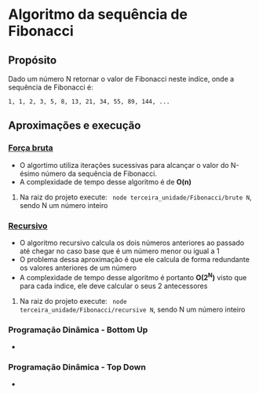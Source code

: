 # Algoritmo da sequência de Fibonacci

## Propósito
Dado um número N retornar o valor de Fibonacci neste indíce, onde a sequência de Fibonacci é:

``` 1, 1, 2, 3, 5, 8, 13, 21, 34, 55, 89, 144, ... ```

## Aproximações e execução

### **[Força bruta](./brute/fibonacci.js)**
- O algortimo utiliza iterações sucessivas para alcançar o valor do N-ésimo número da sequência de Fibonacci.
- A complexidade de tempo desse algoritmo é de **O(n)**

1. Na raiz do projeto execute:
``` node terceira_unidade/Fibonacci/brute N```, sendo N um número inteiro

### **[Recursivo](./recursive/fibonacci.js)**
- O algoritmo recursivo calcula os dois números anteriores ao passado até chegar no caso base que é um número menor ou igual a 1
- O problema dessa aproximação é que ele calcula de forma redundante os valores anteriores de um número
- A complexidade de tempo desse algoritmo é portanto **O(2<sup>N</sup>)** visto que para cada indice, ele deve calcular o seus 2 antecessores
1. Na raiz do projeto execute:
``` node terceira_unidade/Fibonacci/recursive N```, sendo N um número inteiro

### **Programação Dinâmica - Bottom Up**
- 

### **Programação Dinâmica - Top Down**
- 